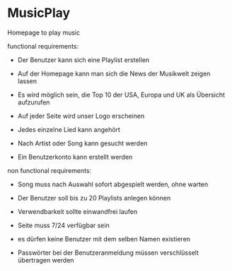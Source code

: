 MusicPlay
=========

Homepage to play music




functional requirements:

- Der Benutzer kann sich eine Playlist erstellen

- Auf der Homepage kann man sich die News der Musikwelt zeigen lassen

- Es wird möglich sein, die Top 10 der USA, Europa und UK als Übersicht aufzurufen

- Auf jeder Seite wird unser Logo erscheinen

- Jedes einzelne Lied kann angehört

- Nach Artist oder Song kann gesucht werden

- Ein Benutzerkonto kann erstellt werden



non functional requirements:

- Song muss nach Auswahl sofort abgespielt werden, ohne warten

- Der Benutzer soll bis zu 20 Playlists anlegen können

- Verwendbarkeit sollte einwandfrei laufen

- Seite muss 7/24 verfügbar sein

- es dürfen keine Benutzer mit dem selben Namen existieren

- Passwörter bei der Benutzeranmeldung müssen verschlüsselt übertragen werden

